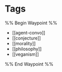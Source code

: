 
# Tags

%% Begin Waypoint %%
- [[agent-convo]]
- [[conjecture]]
- [[morality]]
- [[philosophy]]
- [[veganism]]

%% End Waypoint %%